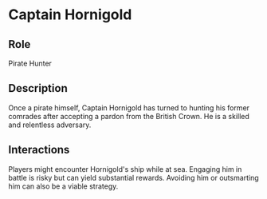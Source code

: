 # Captain Hornigold

## Role

Pirate Hunter

## Description

Once a pirate himself, Captain Hornigold has turned to hunting his former comrades after accepting a pardon from the British Crown. He is a skilled and relentless adversary.

## Interactions

Players might encounter Hornigold's ship while at sea. Engaging him in battle is risky but can yield substantial rewards. Avoiding him or outsmarting him can also be a viable strategy.
